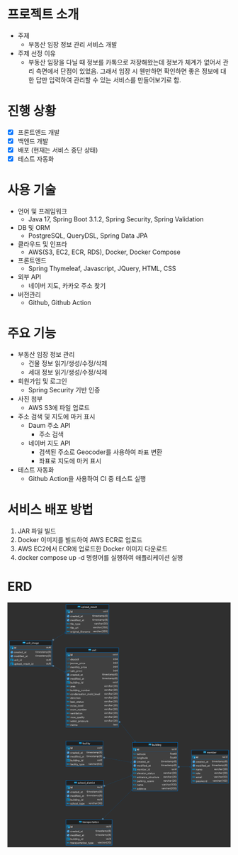 # 프로젝트 소개

- 주제
    - 부동산 임장 정보 관리 서비스 개발
- 주제 선정 이유
    - 부동산 임장을 다닐 때 정보를 카톡으로 저장해왔는데 정보가 체계가 없어서 관리 측면에서 단점이 있었음. 그래서 임장 시 웬만하면 확인하면 좋은 정보에 대한 답만 입력하여 관리할 수 있는 서비스를
      만들어보기로 함.

# 진행 상황

- [x] 프론트엔드 개발
- [x] 백엔드 개발
- [x] 배포 (현재는 서비스 중단 상태)
- [x] 테스트 자동화

# 사용 기술

- 언어 및 프레임워크
    - Java 17, Spring Boot 3.1.2, Spring Security, Spring Validation
- DB 및 ORM
    - PostgreSQL, QueryDSL, Spring Data JPA
- 클라우드 및 인프라
    - AWS(S3, EC2, ECR, RDS), Docker, Docker Compose
- 프론트엔드
    - Spring Thymeleaf, Javascript, JQuery, HTML, CSS
- 외부 API
    - 네이버 지도, 카카오 주소 찾기
- 버전관리
    - Github, Github Action

# 주요 기능

- 부동산 임장 정보 관리
    - 건물 정보 읽기/생성/수정/삭제
    - 세대 정보 읽기/생성/수정/삭제
- 회원가입 및 로그인
    - Spring Security 기반 인증
- 사진 첨부
    - AWS S3에 파일 업로드
- 주소 검색 및 지도에 마커 표시
    - Daum 주소 API
        - 주소 검색
    - 네이버 지도 API
        - 검색된 주소로 Geocoder를 사용하여 좌표 변환
        - 좌표로 지도에 마커 표시
- 테스트 자동화
    - Github Action을 사용하여 CI 중 테스트 실행

# 서비스 배포 방법

1. JAR 파일 빌드
2. Docker 이미지를 빌드하여 AWS ECR로 업로드
3. AWS EC2에서 ECR에 업로드한 Docker 이미지 다운로드
4. docker compose up -d 명령어를 실행하여 애플리케이션 실행

# ERD

![Alt text](image-1.png)
